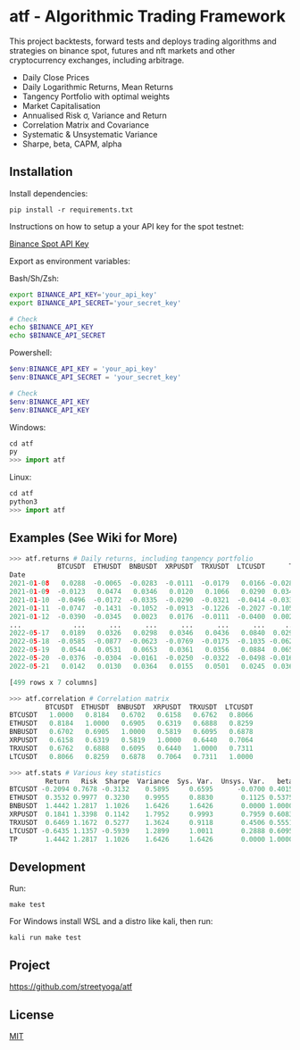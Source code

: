# atf - Algorithmic Trading Framework

This project backtests, forward tests and deploys trading algorithms and strategies on binance spot, futures and nft markets and other cryptocurrency exchanges, including arbitrage.

- Daily Close Prices
- Daily Logarithmic Returns, Mean Returns
- Tangency Portfolio with optimal weights
- Market Capitalisation
- Annualised Risk σ, Variance and Return
- Correlation Matrix and Covariance
- Systematic & Unsystematic Variance
- Sharpe, beta, CAPM, alpha

## Installation 
Install dependencies:
```
pip install -r requirements.txt
```
Instructions on how to setup a your API key for the spot testnet:

[Binance Spot API Key](https://dev.binance.vision/t/9)

Export as environment variables:

Bash/Sh/Zsh:    
```sh                           
export BINANCE_API_KEY='your_api_key'           
export BINANCE_API_SECRET='your_secret_key'      

# Check
echo $BINANCE_API_KEY
echo $BINANCE_API_SECRET
```

Powershell:   
```powershell                                 
$env:BINANCE_API_KEY = 'your_api_key'          
$env:BINANCE_API_SECRET = 'your_secret_key'    

# Check
$env:BINANCE_API_KEY
$env:BINANCE_API_KEY
```

Windows:
```python
cd atf
py
>>> import atf
```
Linux:
```python
cd atf
python3
>>> import atf
```

## Examples (See Wiki for More)
```python
>>> atf.returns # Daily returns, including tangency portfolio
            BTCUSDT  ETHUSDT  BNBUSDT  XRPUSDT  TRXUSDT  LTCUSDT      TP
Date
2021-01-08   0.0288  -0.0065  -0.0283  -0.0111  -0.0179   0.0166 -0.0283
2021-01-09  -0.0123   0.0474   0.0346   0.0120   0.1066   0.0290  0.0346
2021-01-10  -0.0496  -0.0172  -0.0335  -0.0290  -0.0321  -0.0414 -0.0335
2021-01-11  -0.0747  -0.1431  -0.1052  -0.0913  -0.1226  -0.2027 -0.1052
2021-01-12  -0.0390  -0.0345   0.0023   0.0176  -0.0111  -0.0400  0.0023
...             ...      ...      ...      ...      ...      ...     ...
2022-05-17   0.0189   0.0326   0.0298   0.0346   0.0436   0.0840  0.0298
2022-05-18  -0.0585  -0.0877  -0.0623  -0.0769  -0.0175  -0.1035 -0.0623
2022-05-19   0.0544   0.0531   0.0653   0.0361   0.0356   0.0884  0.0653
2022-05-20  -0.0376  -0.0304  -0.0161  -0.0250  -0.0322  -0.0498 -0.0161
2022-05-21   0.0142   0.0130   0.0364   0.0155   0.0501   0.0245  0.0364

[499 rows x 7 columns]

>>> atf.correlation # Correlation matrix
         BTCUSDT  ETHUSDT  BNBUSDT  XRPUSDT  TRXUSDT  LTCUSDT
BTCUSDT   1.0000   0.8184   0.6702   0.6158   0.6762   0.8066
ETHUSDT   0.8184   1.0000   0.6905   0.6319   0.6888   0.8259
BNBUSDT   0.6702   0.6905   1.0000   0.5819   0.6095   0.6878
XRPUSDT   0.6158   0.6319   0.5819   1.0000   0.6440   0.7064
TRXUSDT   0.6762   0.6888   0.6095   0.6440   1.0000   0.7311
LTCUSDT   0.8066   0.8259   0.6878   0.7064   0.7311   1.0000

>>> atf.stats # Various key statistics
         Return   Risk  Sharpe  Variance  Sys. Var.  Unsys. Var.   beta   CAPM   alpha
BTCUSDT -0.2094 0.7678 -0.3132    0.5895     0.6595      -0.0700 0.4015 0.5984 -0.8078
ETHUSDT  0.3532 0.9977  0.3230    0.9955     0.8830       0.1125 0.5375 0.7906 -0.4374
BNBUSDT  1.4442 1.2817  1.1026    1.6426     1.6426       0.0000 1.0000 1.4442  0.0000
XRPUSDT  0.1841 1.3398  0.1142    1.7952     0.9993       0.7959 0.6083 0.8907 -0.7066
TRXUSDT  0.6469 1.1672  0.5277    1.3624     0.9118       0.4506 0.5551 0.8154 -0.1685
LTCUSDT -0.6435 1.1357 -0.5939    1.2899     1.0011       0.2888 0.6095 0.8923 -1.5358
TP       1.4442 1.2817  1.1026    1.6426     1.6426       0.0000 1.0000 1.4442  0.0000
```
## Development

Run:
```
make test
```
For Windows install WSL and a distro like kali, then run: 
```
kali run make test
```


## Project 

https://github.com/streetyoga/atf

## License

[MIT](LICENSE.txt)
